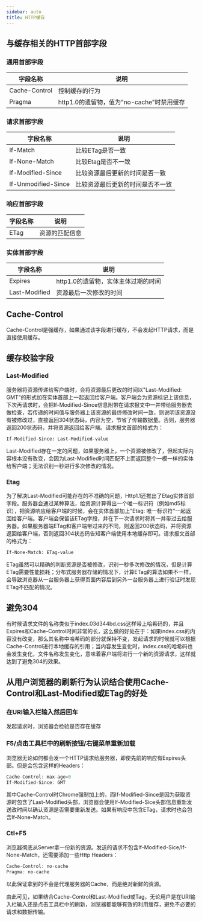 ```yaml
---
sidebar: auto
title: HTTP缓存
---
```


##  与缓存相关的HTTP首部字段

### 通用首部字段

| 字段名称      | 说明                                      |
| ------------- | ----------------------------------------- |
| Cache-Control | 控制缓存的行为                            |
| Pragma        | http1.0的遗留物，值为"no-cache"时禁用缓存 |

### 请求首部字段

| 字段名称            | 说明                             |
| ------------------- | -------------------------------- |
| If-Match            | 比较ETag是否一致                 |
| If-None-Match       | 比较Etag是否不一致               |
| If-Modified-Since   | 比较资源最后更新的时间是否一致   |
| If-Unmodified-Since | 比较资源最后更新的时间是否不一致 |

### 响应首部字段

| 字段名称 | 说明           |
| -------- | -------------- |
| ETag     | 资源的匹配信息 |

### 实体首部字段

| 字段名称      | 说明                                |
| ------------- | ----------------------------------- |
| Expires       | http1.0的遗留物，实体主体过期的时间 |
| Last-Modified | 资源最后一次修改的时间              |

## Cache-Control

Cache-Control是强缓存，如果通过该字段进行缓存，不会发起HTTP请求，而是直接使用缓存。

## 缓存校验字段

### Last-Modified

服务器将资源传递给客户端时，会将资源最后更改的时间以"Last-Modified: GMT"的形式加在实体首部上一起返回给客户端。客户端会为资源标记上该信息，下次再请求时，会把If-Modified-Since信息附带在请求报文中一并带给服务器去做检查，若传递的时间值与服务器上该资源的最终修改时间一致，则说明该资源没有被修改过，直接返回304状态码，内容为空，节省了传输数据量。否则，服务器返回200状态码，并将资源返回给客户端。请求报文首部的格式为：

`If-Modified-Since: Last-Modified-value`

Last-Modified存在一定的问题，如果服务器上，一个资源被修改了，但起实际内容根本没有改变，会因为Last-Modified时间匹配不上而返回整个一模一样的实体给客户端；无法识别一秒进行多次修改的情况。

### Etag

为了解决Last-Modified可能存在的不准确的问题，Http1.1还推出了Etag实体首部字段。服务器会通过某种算法，给资源计算得出一个唯一标识符（例如md5标识），把资源响应给客户端的时候，会在实体首部加上"Etag: 唯一标识符"一起返回给客户端。客户端会保留该ETag字段，并在下一次请求时将其一并带过去给服务器。如果服务器端ETag和客户端带过来的不同，则返回200状态码，并将资源返回给客户端，否则返回304状态码告知客户端使用本地缓存即可。请求报文首部的格式为：

`If-None-Match: ETag-value`

ETag虽然可以精确的判断资源是否被修改，识别一秒多次修改的情况，但是计算ETag需要性能损耗；分布式服务器存储的情况下，计算ETag的算法如果不一样，会导致浏览器从一台服务器上获得页面内容后到另外一台服务器上进行验证时发现ETag不匹配的情况。

## 避免304

有时候请求文件的名称类似于index.03d344bd.css这样带上哈希码的，并且Expires和Cache-Control时间非常的长，这么做的好处在于：如果index.css的内容没有改变，那么其名称中哈希码的部分就保持不变，发起请求的时候就可以根据Cache-Control进行本地缓存的引用；当内容发生变化时，index.css的哈希码也会发生变化，文件名称发生变化，意味着客户端将进行一个新的资源请求，这样就达到了避免304的效果。

## 从用户浏览器的刷新行为认识结合使用Cache-Control和Last-Modified或ETag的好处

### 在URI输入栏输入然后回车

发起请求时，浏览器会检验是否存在缓存

### F5/点击工具栏中的刷新按钮/右键菜单重新加载

浏览器无论如何都会发一个HTTP请求给服务器，即使先前的响应有Expires头部。但是会包含这样的Headers：

```js
Cache-Control: max-age=0
If-Modified-Since: GMT
```

其中Cache-Control时Chrome强制加上的，而If-Modified-Since是因为获取资源时包含了Last-Modified头部，浏览器会使用If-Modified-Sice头部信息重新发送改时间以确认资源是否需要重新发送。如果有响应中包含ETag，请求时也会包含If-None-Match。

### Ctl+F5

浏览器彻底从Server拿一份新的资源。发送的请求不包含If-Modified-Sice/If-None-Match，还需要添加一些Http Headers：

```js
Cache-Control: no-cache
Pragma: no-cache
```

以此保证拿到的不会是代理服务器的Cache，而是绝对新鲜的资源。

由此可见，如果结合Cache-Control和Last-Modified或Tag，无论用户是在URI输入栏输入还是点击工具栏中的刷新，浏览器都能够有效的利用缓存，避免不必要的请求和数据传输。

